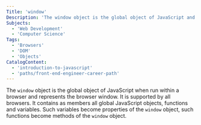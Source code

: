 ```yaml
---
Title: 'window'
Description: 'The window object is the global object of JavaScript and represents the browser window.'
Subjects:
  - 'Web Development'
  - 'Computer Science'
Tags:
  - 'Browsers'
  - 'DOM'
  - 'Objects'
CatalogContent:
  - 'introduction-to-javascript'
  - 'paths/front-end-engineer-career-path'
---
```


The `window` object is the global object of JavaScript when run within a browser and represents the browser window. It is supported by all browsers. It contains as members all global JavaScript objects, functions and variables. Such variables become properties of the `window` object, such functions become methods of the `window` object.





